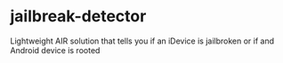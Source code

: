 jailbreak-detector
==================

Lightweight  AIR solution that tells you if an iDevice is jailbroken or if and Android device is rooted
